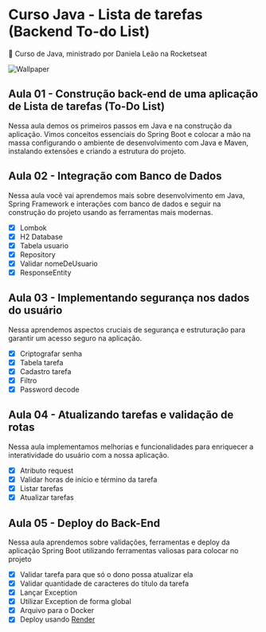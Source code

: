 # Curso Java - Lista de tarefas (Backend To-do List)
🚀 Curso de Java, ministrado por Daniela Leão na Rocketseat

![Wallpaper](https://github.com/JoseLeonardoCordeiroBahia/assets/blob/main/lista-de-tarefas-java/Wallpaper%20-%201920x1080.png)

## Aula 01 - Construção back-end de uma aplicação de Lista de tarefas (To-Do List)
Nessa aula demos os primeiros passos em Java e na construção da aplicação. Vimos conceitos essenciais do Spring Boot e colocar a mão na massa configurando o ambiente de desenvolvimento com Java e Maven, instalando extensões e criando a estrutura do projeto.

## Aula 02 - Integração com Banco de Dados
Nessa aula você vai aprendemos mais sobre desenvolvimento em Java, Spring Framework e interações com banco de dados e seguir na construção do projeto usando as ferramentas mais modernas.

- [x] Lombok
- [x] H2 Database
- [x] Tabela usuario
- [x] Repository
- [x] Validar nomeDeUsuario
- [x] ResponseEntity

## Aula 03 - Implementando segurança nos dados do usuário
Nessa aprendemos aspectos cruciais de segurança e estruturação para garantir um acesso seguro na aplicação.

- [x] Criptografar senha
- [x] Tabela tarefa
- [x] Cadastro tarefa
- [x] Filtro
- [x] Password decode

## Aula 04 - Atualizando tarefas e validação de rotas
Nessa aula implementamos melhorias e funcionalidades para enriquecer a interatividade do usuário com a nossa aplicação.

- [x] Atributo request
- [x] Validar horas de início e término da tarefa
- [x] Listar tarefas
- [x] Atualizar tarefas

## Aula 05 - Deploy do Back-End
Nessa aula aprendemos sobre validações, ferramentas e deploy da aplicação Spring Boot utilizando ferramentas valiosas para colocar no projeto

- [x] Validar tarefa para que só o dono possa atualizar ela
- [x] Validar quantidade de caracteres do título da tarefa
- [x] Lançar Exception
- [x] Utilizar Exception de forma global
- [x] Arquivo para o Docker
- [x] Deploy usando [Render](https://render.com/ "Site do Render")
